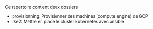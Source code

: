 Ce repertoire contient deux dossiers

* provisionning: Provisionner des machines (compute engine) de GCP
* rke2: Mettre en place le cluster kubernetes avec ansible
